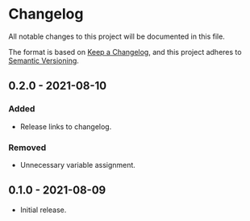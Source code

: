 # Changelog

All notable changes to this project will be documented in this file.

The format is based on [Keep a Changelog](https://keepachangelog.com),
and this project adheres to [Semantic Versioning](https://semver.org).

## 0.2.0 - 2021-08-10

### Added

- Release links to changelog.

### Removed

- Unnecessary variable assignment.

## 0.1.0 - 2021-08-09

- Initial release.